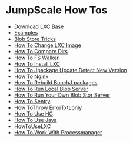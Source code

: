 JumpScale How Tos
=================

-   [Download LXC Base](DocManipulatingWikiMacro)
-   [Examples](DocManipulatingWikiMacro)
-   [Blob Store Tricks](HowToBlobStorTricks)
-   [How To Change LXC Image](HowToChangeLXCImage)
-   [How To Compare Dirs](HowToCompareDirs)
-   [How To FS Walker](HowToFSWalker)
-   [How To Install LXC](HowToInstallLXC)
-   [How To Jpackage Update Detect New
    Version](HowToJpackageUpdateDetectNewVersion)
-   [How To Nginx](HowToNginx)
-   [How To Rebuild BunchJ packages](HowToRebuildBunchJpackages)
-   [How To Run Local Blob Server](HowToRunLocalBlobServer)
-   [How To Run Your Own Blob Stor
    Server](HowToRunYourOwnBlobStorServer)
-   [How To Sentry](HowToSentry)
-   [How ToThrow ErrorTxtLonly](HowToThrowErrorTxtLonly)
-   [How To Use HG](HowToUseHG)
-   [How To Use Java](HowToUseJava)
-   [HowToUseLXC](HowToUseLXC)
-   [How To Work With Processmanager](HowToWorkWithProcessmanager)

